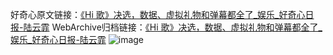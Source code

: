 好奇心原文链接：[《Hi 歌》决选，数据、虚拟礼物和弹幕都全了_娱乐_好奇心日报-陆云霏](https://www.qdaily.com/articles/4662.html)
WebArchive归档链接：[《Hi 歌》决选，数据、虚拟礼物和弹幕都全了_娱乐_好奇心日报-陆云霏](http://web.archive.org/web/20160830004924/http://www.qdaily.com:80/articles/4662.html)
![image](http://ww3.sinaimg.cn/large/007d5XDply1g3w5ogtq3sj30u0505npd)